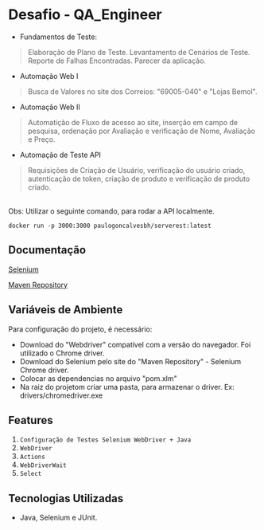 # Desafio - QA_Engineer

- Fundamentos de Teste:
> Elaboração de Plano de Teste.
> Levantamento de Cenários de Teste.
> Reporte de Falhas Encontradas.
> Parecer da aplicação.

 - Automação Web I
> Busca de Valores no site dos Correios: "69005-040" e "Lojas Bemol".

 - Automação Web II
> Automatição de Fluxo de acesso ao site, inserção em campo de pesquisa, ordenação por Avaliação e verificação de Nome, Avaliação e Preço.

 - Automação de Teste API
 > Requisições de Criação de Usuário, verificação do usuário criado, autenticação de token, criação de produto e verificação de produto criado.
<br>
Obs: Utilizar o seguinte comando, para rodar a API localmente.

```
docker run -p 3000:3000 paulogoncalvesbh/serverest:latest
```

## Documentação
[Selenium](https://www.selenium.dev/documentation/webdriver/getting_started/)

[Maven Repository](https://mvnrepository.com/)

## Variáveis de Ambiente
Para configuração do projeto, é necessário:
- Download do "Webdriver" compatível com a versão do navegador. Foi utilizado o Chrome driver.
- Download do Selenium pelo site do "Maven Repository" - Selenium Chrome driver.
- Colocar as dependencias no arquivo "pom.xlm"
- Na raiz do projetom criar uma pasta, para armazenar o driver. Ex: drivers/chromedriver.exe

## Features
<ol>
	<li><code>Configuração de Testes Selenium WebDriver + Java</code></li>
	<li><code>WebDriver</code></li>
	<li><code>Actions</code></li>
	<li><code>WebDriverWait</code></li>
	<li><code>Select</code></li>
</ol>

 ## Tecnologias Utilizadas
 - Java, Selenium e JUnit.
